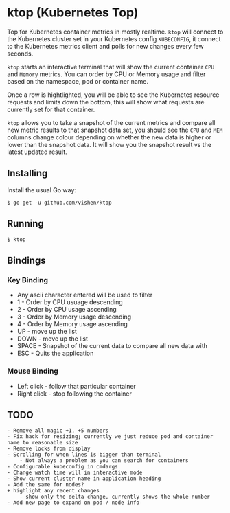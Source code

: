 # ktop (Kubernetes Top)

Top for Kubernetes container metrics in mostly realtime. `ktop` will connect
to the Kubernetes cluster set in your Kubernetes config `KUBECONFIG`, it connect
to the Kubernetes metrics client and polls for new changes every few seconds.

`ktop` starts an interactive terminal that will show the current container `CPU`
and `Memory` metrics. You can order by CPU or Memory usage and filter based on
the namespace, pod or container name.

Once a row is hightlighted, you will be able to see the Kubernetes resource requests
and limits down the bottom, this will show what requests are currently set for that
container.

`ktop` allows you to take a snapshot of the current metrics and compare all new metric
results to that snapshot data set, you should see the `CPU` and `MEM` columns change colour
depending on whether the new data is higher or lower than the snapshot data. It will show you
the snapshot result vs the latest updated result.


## Installing

Install the usual Go way:

    $ go get -u github.com/vishen/ktop

## Running

    $ ktop

## Bindings

### Key Binding

* Any ascii character entered will be used to filter
* 1 - Order by CPU usuage descending
* 2 - Order by CPU usage ascending
* 3 - Order by Memory usage descending
* 4 - Order by Memory usage ascending
* UP - move up the list
* DOWN - move up the list
* SPACE - Snapshot of the current data to compare all new data with
* ESC - Quits the application

### Mouse Binding

* Left click - follow that particular container
* Right click - stop following the container

## TODO

```
- Remove all magic +1, +5 numbers
- Fix hack for resizing; currently we just reduce pod and container name to reasonable size
- Remove locks from display
- Scrolling for when lines is bigger than terminal
    - Not always a problem as you can search for containers
- Configurable kubeconfig in cmdargs
- Change watch time will in interactive mode
- Show current cluster name in application heading
- Add the same for nodes?
+ highlight any recent changes
    - show only the delta change, currently shows the whole number
- Add new page to expand on pod / node info
```
